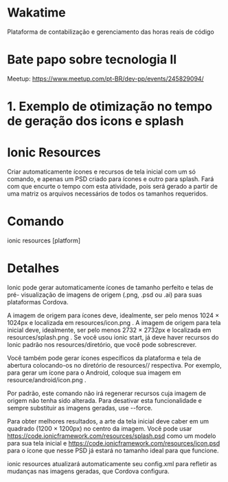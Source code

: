 # Wakatime
Plataforma de contabilização e gerenciamento das horas reais de código

# Bate papo sobre tecnologia II
Meetup: https://www.meetup.com/pt-BR/dev-pp/events/245829094/

# 1. Exemplo de otimização no tempo de geração dos icons e splash

# Ionic Resources
Criar automaticamente ícones e recursos de tela inicial com um só comando, e apenas um PSD criado para ícones e outro para splash. Fará com que encurte o tempo com esta atividade, pois será gerado a partir de uma matriz os arquivos necessários de todos os tamanhos requeridos.

# Comando
ionic resources [platform]

# Detalhes 
Ionic pode gerar automaticamente ícones de tamanho perfeito e telas de pré- visualização de imagens de origem (.png, .psd ou .ai) para suas plataformas Cordova.

A imagem de origem para ícones deve, idealmente, ser pelo menos 1024 × 1024px e localizada em resources/icon.png . A imagem de origem para tela inicial deve, idealmente, ser pelo menos 2732 × 2732px e localizada em resources/splash.png . Se você usou ionic start, já deve haver recursos do Ionic padrão nos resources/diretório, que você pode sobrescrever.

Você também pode gerar ícones específicos da plataforma e tela de abertura colocando-os no diretório de resources/<plataforma>/ respectiva. Por exemplo, para gerar um ícone para o Android, coloque sua imagem em resource/android/icon.png .

Por padrão, este comando não irá regenerar recursos cuja imagem de origem não tenha sido alterada. Para desativar esta funcionalidade e sempre substituir as imagens geradas, use --force.

Para obter melhores resultados, a arte da tela inicial deve caber em um quadrado (1200 × 1200px) no centro da imagem. Você pode usar https://code.ionicframework.com/resources/splash.psd como um modelo para sua tela inicial e https://code.ionicframework.com/resources/icon.psd para o ícone que nesse PSD já estará no tamanho ideal para que funcione.

ionic resources atualizará automaticamente seu config.xml para refletir as mudanças nas imagens geradas, que Cordova configura.
